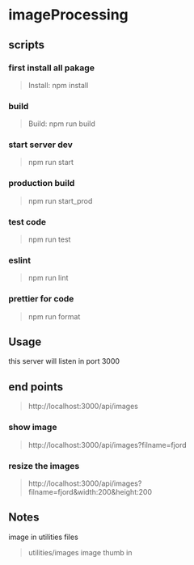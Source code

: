 # imageProcessing

## scripts
### first install all pakage 
 > Install: npm install
### build
 > Build: npm run build
### start server dev 
 > npm run start 
### production build
 > npm run start_prod
### test code
 > npm run test 
### eslint 
 > npm run lint 
### prettier for code 
 > npm run format

## Usage 
this server will listen in port 3000 
## end points 

> http://localhost:3000/api/images
### show image 
> http://localhost:3000/api/images?filname=fjord
### resize the images 
> http://localhost:3000/api/images?filname=fjord&width:200&height:200

## Notes
image in utilities files
 > utilities/images
image thumb in 
 >
